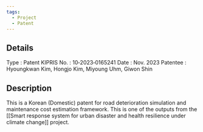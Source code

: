 ```yaml
---
tags:
  - Project
  - Patent
---
```

## Details
Type : Patent
KIPRIS No. : 10‑2023‑0165241
Date : Nov. 2023
Patentee : Hyoungkwan Kim, Hongjo Kim, Miyoung Uhm, Giwon Shin

## Description
This is a Korean (Domestic) patent for road deterioration simulation and maintenance cost estimation framework. This is one of the outputs from the [[Smart response system for urban disaster and health resilience under climate change]] project.
